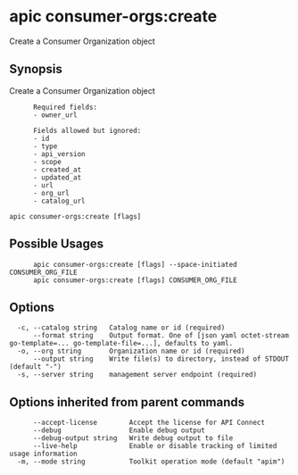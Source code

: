 # apic consumer-orgs:create

Create a Consumer Organization object

## Synopsis

Create a Consumer Organization object
          
          Required fields:
          - owner_url
          
          Fields allowed but ignored:
          - id
          - type
          - api_version
          - scope
          - created_at
          - updated_at
          - url
          - org_url
          - catalog_url

```
apic consumer-orgs:create [flags]
```

## Possible Usages

```
      apic consumer-orgs:create [flags] --space-initiated CONSUMER_ORG_FILE
      apic consumer-orgs:create [flags] CONSUMER_ORG_FILE
```

## Options

```
  -c, --catalog string   Catalog name or id (required)
      --format string    Output format. One of [json yaml octet-stream go-template=... go-template-file=...], defaults to yaml.
  -o, --org string       Organization name or id (required)
      --output string    Write file(s) to directory, instead of STDOUT (default "-")
  -s, --server string    management server endpoint (required)
```

## Options inherited from parent commands

```
      --accept-license        Accept the license for API Connect
      --debug                 Enable debug output
      --debug-output string   Write debug output to file
      --live-help             Enable or disable tracking of limited usage information
  -m, --mode string           Toolkit operation mode (default "apim")
```
